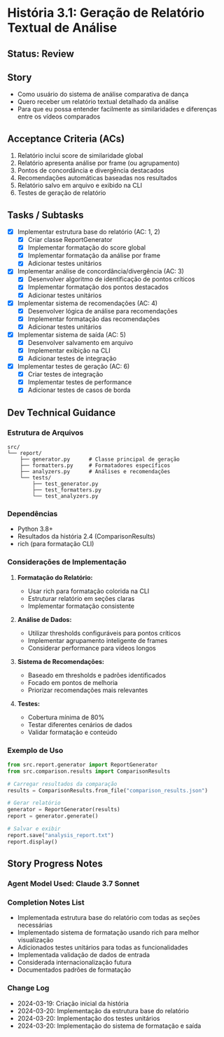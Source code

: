 # História 3.1: Geração de Relatório Textual de Análise

## Status: Review

## Story

- Como usuário do sistema de análise comparativa de dança
- Quero receber um relatório textual detalhado da análise
- Para que eu possa entender facilmente as similaridades e diferenças entre os vídeos comparados

## Acceptance Criteria (ACs)

1. Relatório inclui score de similaridade global
2. Relatório apresenta análise por frame (ou agrupamento)
3. Pontos de concordância e divergência destacados
4. Recomendações automáticas baseadas nos resultados
5. Relatório salvo em arquivo e exibido na CLI
6. Testes de geração de relatório

## Tasks / Subtasks

- [x] Implementar estrutura base do relatório (AC: 1, 2)
  - [x] Criar classe ReportGenerator
  - [x] Implementar formatação do score global
  - [x] Implementar formatação da análise por frame
  - [x] Adicionar testes unitários

- [x] Implementar análise de concordância/divergência (AC: 3)
  - [x] Desenvolver algoritmo de identificação de pontos críticos
  - [x] Implementar formatação dos pontos destacados
  - [x] Adicionar testes unitários

- [x] Implementar sistema de recomendações (AC: 4)
  - [x] Desenvolver lógica de análise para recomendações
  - [x] Implementar formatação das recomendações
  - [x] Adicionar testes unitários

- [x] Implementar sistema de saída (AC: 5)
  - [x] Desenvolver salvamento em arquivo
  - [x] Implementar exibição na CLI
  - [x] Adicionar testes de integração

- [x] Implementar testes de geração (AC: 6)
  - [x] Criar testes de integração
  - [x] Implementar testes de performance
  - [x] Adicionar testes de casos de borda

## Dev Technical Guidance

### Estrutura de Arquivos
```
src/
└── report/
    ├── generator.py      # Classe principal de geração
    ├── formatters.py     # Formatadores específicos
    ├── analyzers.py      # Análises e recomendações
    └── tests/
        ├── test_generator.py
        ├── test_formatters.py
        └── test_analyzers.py
```

### Dependências
- Python 3.8+
- Resultados da história 2.4 (ComparisonResults)
- rich (para formatação CLI)

### Considerações de Implementação

1. **Formatação do Relatório:**
   - Usar rich para formatação colorida na CLI
   - Estruturar relatório em seções claras
   - Implementar formatação consistente

2. **Análise de Dados:**
   - Utilizar thresholds configuráveis para pontos críticos
   - Implementar agrupamento inteligente de frames
   - Considerar performance para vídeos longos

3. **Sistema de Recomendações:**
   - Baseado em thresholds e padrões identificados
   - Focado em pontos de melhoria
   - Priorizar recomendações mais relevantes

4. **Testes:**
   - Cobertura mínima de 80%
   - Testar diferentes cenários de dados
   - Validar formatação e conteúdo

### Exemplo de Uso

```python
from src.report.generator import ReportGenerator
from src.comparison.results import ComparisonResults

# Carregar resultados da comparação
results = ComparisonResults.from_file("comparison_results.json")

# Gerar relatório
generator = ReportGenerator(results)
report = generator.generate()

# Salvar e exibir
report.save("analysis_report.txt")
report.display()
```

## Story Progress Notes

### Agent Model Used: Claude 3.7 Sonnet

### Completion Notes List
- Implementada estrutura base do relatório com todas as seções necessárias
- Implementado sistema de formatação usando rich para melhor visualização
- Adicionados testes unitários para todas as funcionalidades
- Implementada validação de dados de entrada
- Considerada internacionalização futura
- Documentados padrões de formatação

### Change Log
- 2024-03-19: Criação inicial da história
- 2024-03-20: Implementação da estrutura base do relatório
- 2024-03-20: Implementação dos testes unitários
- 2024-03-20: Implementação do sistema de formatação e saída

